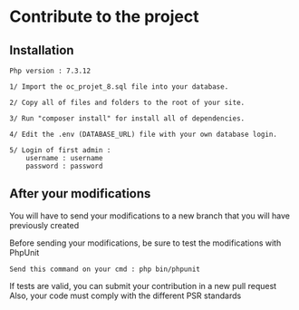 # Contribute to the project

## Installation

```
Php version : 7.3.12

1/ Import the oc_projet_8.sql file into your database.

2/ Copy all of files and folders to the root of your site.

3/ Run "composer install" for install all of dependencies.

4/ Edit the .env (DATABASE_URL) file with your own database login.

5/ Login of first admin :
    username : username
    password : password
```

## After your modifications

You will have to send your modifications to a new branch that you will have previously created

Before sending your modifications, be sure to test the modifications with PhpUnit
```
Send this command on your cmd : php bin/phpunit
```

If tests are valid, you can submit your contribution in a new pull request
Also, your code must comply with the different PSR standards
